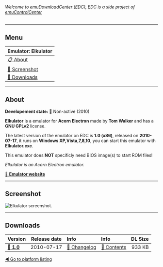 ###### Welcome to [emuDownloadCenter (EDC)](https://github.com/PhoenixInteractiveNL/emuDownloadCenter/wiki/), EDC is a side project of [emuControlCenter](https://github.com/PhoenixInteractiveNL/emuControlCenter/wiki/)
***
## Menu
| **Emulator: Elkulator** |
|:---------|
| [:clipboard: About](#about) |
| [:sunrise: Screenshot](#screenshot) |
| [:floppy_disk: Downloads](#downloads) |
***
## About
**Developement state:** :red_circle: Non-active (2010)

**Elkulator** is a emulator for **Acorn Electron** made by **Tom Walker** and has a **GNU GPLv2** license.

The latest version of the emulator on EDC is **1.0 (x86)**, released on **2010-07-17**, it runs on **Windows XP,Vista,7,8,10**, you can start this emulator with **Elkulator.exe**.

This emulator does **NOT** specificly need BIOS image(s) to start ROM files!

_Elkulator is an Acorn Electron emulator._

[:link: **Emulator website**](http://elkulator.acornelectron.co.uk/)
***
## Screenshot
![](https://raw.githubusercontent.com/PhoenixInteractiveNL/emuDownloadCenter/master/hooks/elkulator/emulator_screenshot_01.jpg "Elkulator screenshot.")
***
## Downloads
| Version  | Release date  | Info       | Info       | DL Size    |
|:---------|:-------------:|:-----------|:-----------|-----------:|
| [:floppy_disk: **1.0**](https://github.com/PhoenixInteractiveNL/edc-repo0003/raw/master/elkulator/1.0.7z) | 2010-07-17 | [:page_facing_up: Changelog](https://github.com/PhoenixInteractiveNL/edc-repo0003/blob/master/elkulator/1.0_changelog.txt) | [:mag_right: Contents](https://github.com/PhoenixInteractiveNL/edc-repo0003/blob/master/elkulator/1.0_contents.txt) | 933 KB |

[:arrow_backward: Go to platform listing](https://github.com/PhoenixInteractiveNL/emuDownloadCenter/wiki/EDC-Platform-List)
